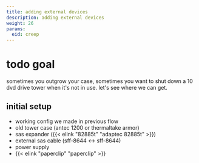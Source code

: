 ```yaml
---
title: adding external devices
description: adding external devices
weight: 26
params:
  eid: creep
---
```

# todo goal
sometimes you outgrow your case, sometimes you want to shut down a 10 dvd drive tower when it's not in use. let's see where we can get.

## initial setup
- working config we made in previous flow
- old tower case (antec 1200 or thermaltake armor)
- sas expander ({{< elink "82885t" "adaptec 82885t" >}})
- external sas cable (sff-8644 <-> sff-8644)
- power supply
- {{< elink "paperclip" "paperclip" >}}
